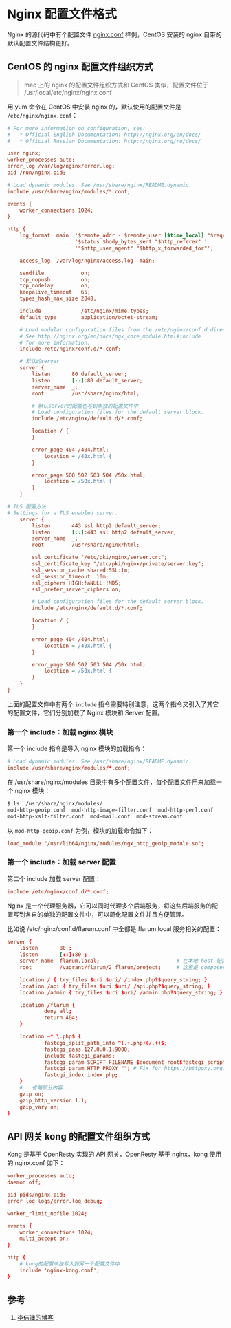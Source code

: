 <!-- toc -->
# Nginx 配置文件格式

Nginx 的源代码中有个配置文件 [nginx.conf](https://github.com/nginx/nginx/blob/master/conf/nginx.conf) 样例，CentOS 安装的 nginx 自带的默认配置文件结构更好。

## CentOS 的 nginx 配置文件组织方式

> mac 上的 nginx 的配置文件组织方式和 CentOS 类似，配置文件位于 /usr/local/etc/nginx/nginx.conf

用 yum 命令在 CentOS 中安装 nginx 的，默认使用的配置文件是 `/etc/nginx/nginx.conf`：

```ini
# For more information on configuration, see:
#   * Official English Documentation: http://nginx.org/en/docs/
#   * Official Russian Documentation: http://nginx.org/ru/docs/

user nginx;
worker_processes auto;
error_log /var/log/nginx/error.log;
pid /run/nginx.pid;

# Load dynamic modules. See /usr/share/nginx/README.dynamic.
include /usr/share/nginx/modules/*.conf; 

events {
    worker_connections 1024;
}

http {
    log_format  main  '$remote_addr - $remote_user [$time_local] "$request" '
                      '$status $body_bytes_sent "$http_referer" '
                      '"$http_user_agent" "$http_x_forwarded_for"';

    access_log  /var/log/nginx/access.log  main;

    sendfile            on;
    tcp_nopush          on;
    tcp_nodelay         on;
    keepalive_timeout   65;
    types_hash_max_size 2048;

    include             /etc/nginx/mime.types;
    default_type        application/octet-stream;

    # Load modular configuration files from the /etc/nginx/conf.d directory.
    # See http://nginx.org/en/docs/ngx_core_module.html#include
    # for more information.
    include /etc/nginx/conf.d/*.conf;

    # 默认的server
    server {
        listen       80 default_server;
        listen       [::]:80 default_server;
        server_name  _;
        root         /usr/share/nginx/html;

        # 默认server的配置也写到单独的配置文件中
        # Load configuration files for the default server block.
        include /etc/nginx/default.d/*.conf;

        location / {
        }

        error_page 404 /404.html;
            location = /40x.html {
        }

        error_page 500 502 503 504 /50x.html;
            location = /50x.html {
        }
    }

# TLS 配置方法
# Settings for a TLS enabled server.
    server {
        listen       443 ssl http2 default_server;
        listen       [::]:443 ssl http2 default_server;
        server_name  _;
        root         /usr/share/nginx/html;

        ssl_certificate "/etc/pki/nginx/server.crt";
        ssl_certificate_key "/etc/pki/nginx/private/server.key";
        ssl_session_cache shared:SSL:1m;
        ssl_session_timeout  10m;
        ssl_ciphers HIGH:!aNULL:!MD5;
        ssl_prefer_server_ciphers on;

        # Load configuration files for the default server block.
        include /etc/nginx/default.d/*.conf;

        location / {
        }

        error_page 404 /404.html;
            location = /40x.html {
        }

        error_page 500 502 503 504 /50x.html;
            location = /50x.html {
        }
    }
}
```

上面的配置文件中有两个 `include` 指令需要特别注意，这两个指令又引入了其它的配置文件，它们分别加载了 Nginx 模块和 Server 配置。

### 第一个 include：加载 nginx 模块

第一个 include 指令是导入 nginx 模块的加载指令：

```conf
# Load dynamic modules. See /usr/share/nginx/README.dynamic.
include /usr/share/nginx/modules/*.conf; 
```

在 /usr/share/nginx/modules 目录中有多个配置文件，每个配置文件用来加载一个 nginx 模块：

```bash
$ ls  /usr/share/nginx/modules/
mod-http-geoip.conf  mod-http-image-filter.conf  mod-http-perl.conf  
mod-http-xslt-filter.conf  mod-mail.conf  mod-stream.conf
```

以 `mod-http-geoip.conf` 为例，模块的加载命令如下：

```conf
load_module "/usr/lib64/nginx/modules/ngx_http_geoip_module.so";
```

### 第一个 include：加载 server 配置

第二个 include 加载 server 配置：

```conf
include /etc/nginx/conf.d/*.conf;
```

Nginx 是一个代理服务器，它可以同时代理多个后端服务，将这些后端服务的配置写到各自的单独的配置文件中，可以简化配置文件并且方便管理。

比如说 /etc/nginx/conf.d/flarum.conf 中全都是 flarum.local 服务相关的配置：

```conf
server {
    listen       80 ;
    listen       [::]:80 ;
    server_name  flarum.local;                         # 在本地 host 配置域名
    root         /vagrant/flarum/2_flarum/project;     # 这里是 composer 安装的 flarum 项目目录

    location / { try_files $uri $uri/ /index.php?$query_string; }
    location /api { try_files $uri $uri/ /api.php?$query_string; }
    location /admin { try_files $uri $uri/ /admin.php?$query_string; }

    location /flarum {
            deny all;
            return 404;
    }

    location ~* \.php$ {
            fastcgi_split_path_info ^(.+.php)(/.+)$;
            fastcgi_pass 127.0.0.1:9000;
            include fastcgi_params;
            fastcgi_param SCRIPT_FILENAME $document_root$fastcgi_script_name;
            fastcgi_param HTTP_PROXY ""; # Fix for https://httpoxy.org/ vulnerability
            fastcgi_index index.php;
    }
    #...省略部分内容...
    gzip on;
    gzip_http_version 1.1;
    gzip_vary on;
}
```

## API 网关 kong 的配置文件组织方式

Kong 是基于 OpenResty 实现的 API 网关，OpenResty 基于 nginx，kong 使用的 nginx.conf 如下：

```conf
worker_processes auto;
daemon off;

pid pids/nginx.pid;
error_log logs/error.log debug;

worker_rlimit_nofile 1024;

events {
    worker_connections 1024;
    multi_accept on;
}

http {
    # kong的配置单独写入到另一个配置文件中
    include 'nginx-kong.conf';
}
```

## 参考

1. [李佶澳的博客][1]

[1]: https://www.lijiaocn.com "李佶澳的博客"
